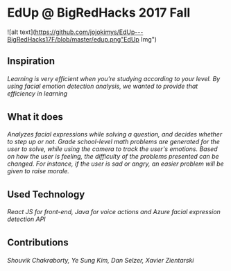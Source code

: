# EdUp @ BigRedHacks 2017 Fall
![alt text](https://github.com/jojokimys/EdUp---BigRedHacks17F/blob/master/edup.png"EdUp Img")
## Inspiration
###### Learning is very efficient when you're studying according to your level. By using facial emotion detection analysis, we wanted to provide that efficiency in learning

## What it does
###### Analyzes facial expressions while solving a question, and decides whether to step up or not. Grade school-level math problems are generated for the user to solve, while using the camera to track the user's emotions. Based on how the user is feeling, the difficulty of the problems presented can be changed. For instance, if the user is sad or angry, an easier problem will be given to raise morale.

## Used Technology
###### React JS for front-end, Java for voice actions and Azure facial expression detection API

## Contributions
###### Shouvik Chakraborty, Ye Sung Kim, Dan Selzer, Xavier Zientarski
